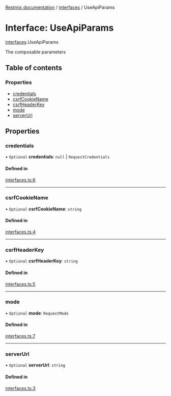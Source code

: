 [Restmix documentation](../README.md) / [interfaces](../modules/interfaces.md) / UseApiParams

# Interface: UseApiParams

[interfaces](../modules/interfaces.md).UseApiParams

The composable parameters

## Table of contents

### Properties

- [credentials](interfaces.UseApiParams.md#credentials)
- [csrfCookieName](interfaces.UseApiParams.md#csrfcookiename)
- [csrfHeaderKey](interfaces.UseApiParams.md#csrfheaderkey)
- [mode](interfaces.UseApiParams.md#mode)
- [serverUrl](interfaces.UseApiParams.md#serverurl)

## Properties

### credentials

• `Optional` **credentials**: ``null`` \| `RequestCredentials`

#### Defined in

[interfaces.ts:6](https://github.com/synw/restmix/blob/d06c9c4/src/interfaces.ts#L6)

___

### csrfCookieName

• `Optional` **csrfCookieName**: `string`

#### Defined in

[interfaces.ts:4](https://github.com/synw/restmix/blob/d06c9c4/src/interfaces.ts#L4)

___

### csrfHeaderKey

• `Optional` **csrfHeaderKey**: `string`

#### Defined in

[interfaces.ts:5](https://github.com/synw/restmix/blob/d06c9c4/src/interfaces.ts#L5)

___

### mode

• `Optional` **mode**: `RequestMode`

#### Defined in

[interfaces.ts:7](https://github.com/synw/restmix/blob/d06c9c4/src/interfaces.ts#L7)

___

### serverUrl

• `Optional` **serverUrl**: `string`

#### Defined in

[interfaces.ts:3](https://github.com/synw/restmix/blob/d06c9c4/src/interfaces.ts#L3)
